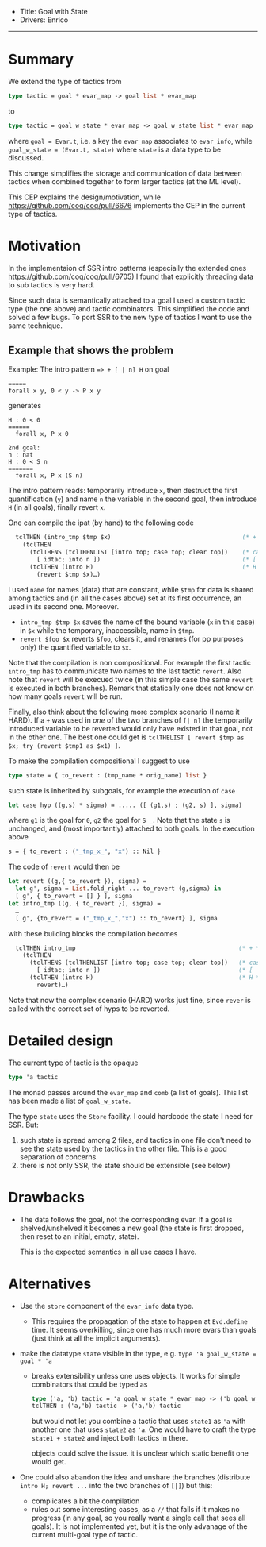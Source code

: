 - Title: Goal with State
- Drivers: Enrico

----

# Summary

We extend the type of tactics from
```ocaml
type tactic = goal * evar_map -> goal list * evar_map
```
to
```ocaml
type tactic = goal_w_state * evar_map -> goal_w_state list * evar_map
```
where `goal = Evar.t`, i.e. a key the `evar_map` associates to `evar_info`,
while `goal_w_state = (Evar.t, state)` where `state` is a data type to be discussed.

This change simplifies the storage and communication of data between
tactics when combined together to form larger tactics (at the ML level).

This CEP explains the design/motivation, while https://github.com/coq/coq/pull/6676 
implements the CEP in the current type of tactics.

# Motivation

In the implementaion of SSR intro patterns (especially the extended ones https://github.com/coq/coq/pull/6705)
I found that explicitly threading data to sub tactics is very hard.

Since such data is semantically attached to a goal I used a custom tactic type (the one above) and tactic combinators.
This simplified the code and solved a few bugs. To port SSR to the new type of tactics I want to use the same technique.

## Example that shows the problem

Example: The intro pattern `=> + [ | n] H` on goal
```coq
=====
forall x y, 0 < y -> P x y
```
generates
```coq
H : 0 < 0
======
  forall x, P x 0

2nd goal:
n : nat
H : 0 < S n 
=======
  forall x, P x (S n)
```
The intro pattern reads: temporarily introduce `x`, then destruct the first quantification (`y`) and name `n` the
variable in the second goal, then introduce `H` (in all goals), finally revert `x`.

One can compile the ipat (by hand) to the following code

```ocaml
  tclTHEN (intro_tmp $tmp $x)                                     (* + *)
    (tclTHEN          
      (tclTHENS (tclTHENLIST [intro top; case top; clear top])    (* case *)
        [ idtac; into n ])                                        (* [ | n ] *)
      (tclTHEN (intro H)                                          (* H *)
        (revert $tmp $x)…)                                    
```

I used `name` for names (data) that are constant, while `$tmp` for data is
shared among tactics and (in all the cases above) set at its first occurrence,
an used in its second one. Moreover.
- `intro_tmp $tmp $x` saves the name of the bound variable (`x` in this case) in `$x` while the temporary, inaccessible,
   name in `$tmp`.
- `revert $foo $x` reverts `$foo`, clears it, and renames (for pp purposes only) the quantified variable to `$x`.

Note that the compilation is non compositional. For example the first tactic `intro_tmp`
has to communicate two names to the last tactic `revert`. Also note that `revert` will be execued
twice (in this simple case the same `revert` is executed in both branches).  Remark that statically
one does not know on how many goals `revert` will be run.  

Finally, also think about the following more complex scenario (I name it HARD).
If a `+` was used in *one* of the two branches of `[| n]` the temporarily 
introduced variable to be reverted
would only have existed in that goal, not in the other one. The best one could get is 
`tclTHELIST [ revert $tmp as $x; try (revert $tmp1 as $x1) ]`. 

To make the compilation compositional I suggest to use
```ocaml
type state = { to_revert : (tmp_name * orig_name) list }
```
such state is inherited by subgoals, for example the execution of `case`
```ocaml
let case hyp ((g,s) * sigma) = ..... ([ (g1,s) ; (g2, s) ], sigma)
```
where `g1` is the goal for `0`, `g2` the goal for `S _`. Note that the state `s` is unchanged, and
(most importantly) attached to both goals. In the execution above
```ocaml
s = { to_revert : ("_tmp_x_", "x") :: Nil }
```
The code of `revert` would then be
```ocaml
let revert ((g,{ to_revert }), sigma) =
  let g', sigma = List.fold_right ... to_revert (g,sigma) in
  [ g', { to_revert = [] } ], sigma
let intro_tmp ((g, { to_revert }), sigma) =
  …
  [ g', {to_revert = ("_tmp_x_","x") :: to_revert} ], sigma
```
with these building blocks the compilation becomes

```ocaml
  tclTHEN intro_tmp                                              (* + *)
    (tclTHEN
      (tclTHENS (tclTHENLIST [intro top; case top; clear top])   (* case *)
        [ idtac; into n ])                                       (* [ | n] *)
      (tclTHEN (intro H)                                         (* H *)
        revert)…)
```

Note that now the complex scenario (HARD) works just fine, since `rever` is called
with the correct set of hyps to be reverted.

# Detailed design

The current type of tactic is the opaque
```ocaml
type 'a tactic
```
The monad passes around the `evar_map` and `comb` (a list of goals).
This list has been made a list of `goal_w_state`.

The type `state` uses the `Store` facility.
I could hardcode the state I need for SSR. But:
1. such state is spread among 2 files, and tactics in one file don't need to see the
   state used by the tactics in the other file.  This is a good separation of concerns.
1. there is not only SSR, the state should be extensible (see below)

# Drawbacks

- The data follows the goal, not the corresponding evar. 
  If a goal is shelved/unshelved it becomes a new goal (the state is first dropped, 
  then reset to an initial, empty, state).
  
  This is the expected semantics in all use cases I have.

# Alternatives

- Use the `store` component of the `evar_info` data type. 
  + This requires the propagation of the state to happen at `Evd.define` time. 
    It seems overkilling, since one has much more evars than goals (just think at all the implicit arguments).
    
- make the datatype `state` visible in the type, e.g. `type 'a goal_w_state = goal * 'a`
  + breaks extensibility unless one uses objects.  It works for simple combinators that could be typed as
    ```ocaml
    type ('a, 'b) tactic = 'a goal_w_state * evar_map -> ('b goal_w_state) list * evar_map
    tclTHEN : ('a,'b) tactic -> ('a,'b) tactic
    ```
    but would not let you combine a tactic that uses `state1` as `'a` with
    another one that uses `state2` as `'a`. One would have to craft
    the type `state1 + state2` and inject both tactics in there.
    
    objects could solve the issue. it is unclear which static benefit one would get.
    
 - One could also abandon the idea and unshare the branches (distribute `intro H; revert ...` into the two branches
   of `[|]`) but this:
   - complicates a bit the compilation
   - rules out some interesting cases, as a `//` that fails if it makes no progress (in any goal, so you really want
     a single call that sees all goals). It is not implemented yet, but it is the only advanage of the current
     multi-goal type of tactic.

